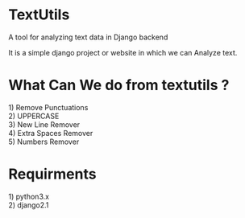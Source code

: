 # TextUtils
A tool for analyzing text data in Django backend

It is a simple django project or website in which we can Analyze text.

<h1>What Can We do from textutils ?</h1>
1) Remove Punctuations<br>
2) UPPERCASE<br>
3) New Line Remover<br>
4) Extra Spaces Remover<br>
5) Numbers Remover

<h1>Requirments</h1>
1) python3.x<br>
2) django2.1<br>
